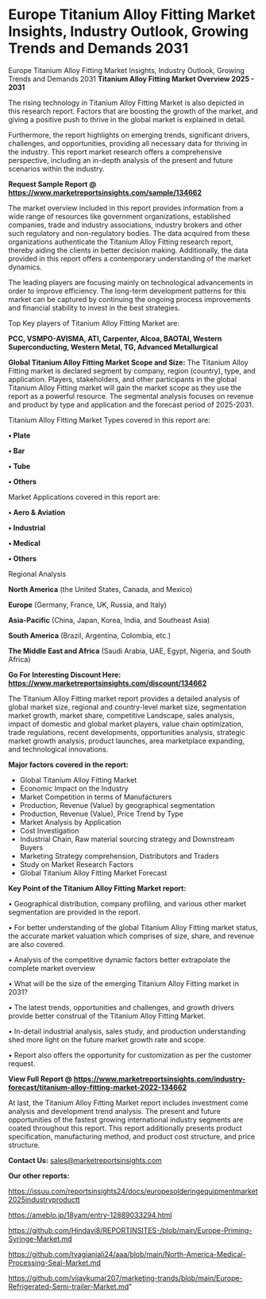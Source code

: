 # Europe Titanium Alloy Fitting Market Insights, Industry Outlook, Growing Trends and Demands 2031
Europe Titanium Alloy Fitting Market Insights, Industry Outlook, Growing Trends and Demands 2031
<Strong> Titanium Alloy Fitting Market Overview 2025 - 2031</strong>

The rising technology in Titanium Alloy Fitting Market is also depicted in this research report. Factors that are boosting the growth of the market, and giving a positive push to thrive in the global market is explained in detail.

Furthermore, the report highlights on emerging trends, significant drivers, challenges, and opportunities, providing all necessary data for thriving in the industry. This report market research offers a comprehensive perspective, including an in-depth analysis of the present and future scenarios within the industry.

<strong>Request Sample Report @ <a href=https://www.marketreportsinsights.com/sample/134662>https://www.marketreportsinsights.com/sample/134662</a></strong>

The market overview included in this report provides information from a wide range of resources like government organizations, established companies, trade and industry associations, industry brokers and other such regulatory and non-regulatory bodies. The data acquired from these organizations authenticate the Titanium Alloy Fitting research report, thereby aiding the clients in better decision making. Additionally, the data provided in this report offers a contemporary understanding of the market dynamics.

The leading players are focusing mainly on technological advancements in order to improve efficiency. The long-term development patterns for this market can be captured by continuing the ongoing process improvements and financial stability to invest in the best strategies.

Top Key players of Titanium Alloy Fitting Market are:

<strong>PCC, VSMPO-AVISMA, ATI, Carpenter, Alcoa, BAOTAI, Western Superconducting, Western Metal, TG, Advanced Metallurgical</strong>

<strong><b>Global Titanium Alloy Fitting Market Scope and Size:</b></strong>
The Titanium Alloy Fitting market is declared segment by company, region (country), type, and application. Players, stakeholders, and other participants in the global Titanium Alloy Fitting market will gain the market scope as they use the report as a powerful resource. The segmental analysis focuses on revenue and product by type and application and the forecast period of 2025-2031.

Titanium Alloy Fitting Market Types covered in this report are:

<strong>• Plate

• Bar

• Tube

• Others</strong>

Market Applications covered in this report are:

<strong>• Aero & Aviation

• Industrial

• Medical

• Others</strong> 

Regional Analysis

<strong>North America</strong> (the United States, Canada, and Mexico)

<strong>Europe</strong> (Germany, France, UK, Russia, and Italy)

<strong>Asia-Pacific</strong> (China, Japan, Korea, India, and Southeast Asia)

<strong>South America</strong> (Brazil, Argentina, Colombia, etc.)

<strong>The Middle East and Africa</strong> (Saudi Arabia, UAE, Egypt, Nigeria, and South Africa)

<strong>Go For Interesting Discount Here: <a href=https://www.marketreportsinsights.com/discount/134662>https://www.marketreportsinsights.com/discount/134662</a></strong>

The Titanium Alloy Fitting market report provides a detailed analysis of global market size, regional and country-level market size, segmentation market growth, market share, competitive Landscape, sales analysis, impact of domestic and global market players, value chain optimization, trade regulations, recent developments, opportunities analysis, strategic market growth analysis, product launches, area marketplace expanding, and technological innovations.

<strong><b>Major factors covered in the report:</b></strong>
<ul>
  <li>Global Titanium Alloy Fitting Market </li>
  <li>Economic Impact on the Industry</li>
  <li>Market Competition in terms of Manufacturers</li>
  <li>Production, Revenue (Value) by geographical segmentation</li>
  <li>Production, Revenue (Value), Price Trend by Type</li>
  <li>Market Analysis by Application</li>
  <li>Cost Investigation</li>
  <li>Industrial Chain, Raw material sourcing strategy and Downstream Buyers</li>
  <li>Marketing Strategy comprehension, Distributors and Traders</li>
  <li>Study on Market Research Factors</li>
  <li>Global Titanium Alloy Fitting Market Forecast</li>
</ul>

<strong><b>Key Point of the Titanium Alloy Fitting Market report:</b></strong>

• Geographical distribution, company profiling, and various other market segmentation are provided in the report.

• For better understanding of the global Titanium Alloy Fitting market status, the accurate market valuation which comprises of size, share, and revenue are also covered.

• Analysis of the competitive dynamic factors better extrapolate the complete market overview

• What will be the size of the emerging Titanium Alloy Fitting market in 2031?

• The latest trends, opportunities and challenges, and growth drivers provide better construal of the Titanium Alloy Fitting Market.

• In-detail industrial analysis, sales study, and production understanding shed more light on the future market growth rate and scope.

• Report also offers the opportunity for customization as per the customer request.

<strong><b>View Full Report @ <a href=https://www.marketreportsinsights.com/industry-forecast/titanium-alloy-fitting-market-2022-134662>https://www.marketreportsinsights.com/industry-forecast/titanium-alloy-fitting-market-2022-134662</a></b></strong>


At last, the Titanium Alloy Fitting Market report includes investment come analysis and development trend analysis. The present and future opportunities of the fastest growing international industry segments are coated throughout this report. This report additionally presents product specification, manufacturing method, and product cost structure, and price structure.

<strong>Contact Us:</strong>
sales@marketreportsinsights.com

<strong>Our other reports:</strong>

<a href=https://issuu.com/reportsinsights24/docs/europesolderingequipmentmarket2025industryproductt>https://issuu.com/reportsinsights24/docs/europesolderingequipmentmarket2025industryproductt</a>

<a href=https://ameblo.jp/18yam/entry-12889033294.html>https://ameblo.jp/18yam/entry-12889033294.html</a>

<a href=https://github.com/Hindavi8/REPORTINSITES-/blob/main/Europe-Priming-Syringe-Market.md>https://github.com/Hindavi8/REPORTINSITES-/blob/main/Europe-Priming-Syringe-Market.md</a>

<a href=https://github.com/tyagianjali24/aaa/blob/main/North-America-Medical-Processing-Seal-Market.md>https://github.com/tyagianjali24/aaa/blob/main/North-America-Medical-Processing-Seal-Market.md</a>

<a href=https://github.com/vijaykumar207/marketing-trands/blob/main/Europe-Refrigerated-Semi-trailer-Market.md>https://github.com/vijaykumar207/marketing-trands/blob/main/Europe-Refrigerated-Semi-trailer-Market.md</a>"
